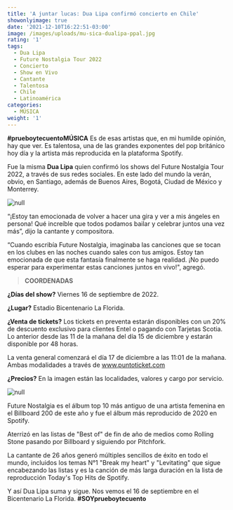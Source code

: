 ```yaml
---
title: 'A juntar lucas: Dua Lipa confirmó concierto en Chile'
showonlyimage: true
date: '2021-12-10T16:22:51-03:00'
image: /images/uploads/mu-sica-dualipa-ppal.jpg
rating: '1'
tags:
  - Dua Lipa
  - Future Nostalgia Tour 2022
  - Concierto
  - Show en Vivo
  - Cantante
  - Talentosa
  - Chile
  - Latinoamérica
categories:
  - MÚSICA
weight: '1'
---
```

**\#prueboytecuentoMÚSICA** Es de esas artistas que, en mi humilde opinión, hay que ver. Es talentosa, una de las grandes exponentes del pop británico hoy día y la artista más reproducida en la plataforma Spotify.

<!--more-->

Fue la misma **Dua Lipa** quien confirmó los shows del Future Nostalgia Tour 2022, a través de sus redes sociales. En este lado del mundo la verán, obvio, en Santiago, además de Buenos Aires, Bogotá, Ciudad de México y Monterrey. 

![null](/images/uploads/mu-sica-dualipa-ppal.jpg)

“¡Estoy tan emocionada de volver a hacer una gira y ver a mis ángeles en persona! Qué increíble que todos podamos bailar y celebrar juntos una vez más”, dijo la cantante y compositora. 

“Cuando escribía Future Nostalgia, imaginaba las canciones que se tocan en los clubes en las noches cuando sales con tus amigos. Estoy tan emocionada de que esta fantasía finalmente se haga realidad. ¡No puedo esperar para experimentar estas canciones juntos en vivo!", agregó.

> **COORDENADAS**

**¿Días del show?** Viernes 16 de septiembre de 2022.

**¿Lugar?** Estadio Bicentenario La Florida.

**¿Venta de tickets?** Los tickets en preventa estarán disponibles con un 20% de descuento exclusivo para clientes Entel o pagando con Tarjetas Scotia. Lo anterior desde las 11 de la mañana del día 15 de diciembre y estarán disponible por 48 horas.

La venta general comenzará el día 17 de diciembre a las 11:01 de la mañana. Ambas modalidades a través de www.puntoticket.com

**¿Precios?** En la imagen están las localidades, valores y cargo por servicio.

![null](/images/uploads/mu-sica-dualipa-precios.jpg)

Future Nostalgia es el álbum top 10 más antiguo de una artista femenina en el Billboard 200 de este año y fue el álbum más reproducido de 2020 en Spotify.

Aterrizó en las listas de "Best of" de fin de año de medios como Rolling Stone pasando por Billboard y siguiendo por Pitchfork. 

La cantante de 26 años generó múltiples sencillos de éxito en todo el mundo, incluidos los temas N°1 "Break my heart" y "Levitating" que sigue encabezando las listas y es la canción de más larga duración en la lista de reproducción Today's Top Hits de Spotify. 

Y así Dua Lipa suma y sigue.
 Nos vemos el 16 de septiembre en el Bicentenario La Florida. **\#SOYprueboytecuento**
